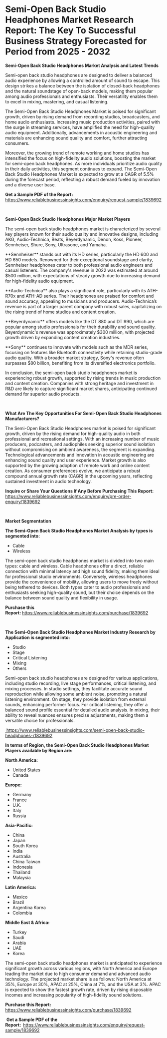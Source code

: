 <p><h1>Semi-Open Back Studio Headphones Market Research Report: The Key To Successful Business Strategy Forecasted for Period from 2025 - 2032</h1></p><p><strong>Semi-Open Back Studio Headphones Market Analysis and Latest Trends</strong></p>
<p><p>Semi-open back studio headphones are designed to deliver a balanced audio experience by allowing a controlled amount of sound to escape. This design strikes a balance between the isolation of closed-back headphones and the natural soundstage of open-back models, making them popular among audio professionals and enthusiasts. Their versatility enables them to excel in mixing, mastering, and casual listening.</p><p>The Semi-Open Back Studio Headphones Market is poised for significant growth, driven by rising demand from recording studios, broadcasters, and home audio enthusiasts. Increasing music production activities, paired with the surge in streaming services, have amplified the need for high-quality audio equipment. Additionally, advancements in acoustic engineering and materials are enhancing sound quality and comfort, further attracting consumers.</p><p>Moreover, the growing trend of remote working and home studios has intensified the focus on high-fidelity audio solutions, boosting the market for semi-open back headphones. As more individuals prioritize audio quality in their daily activities, this segment continues to expand. The Semi-Open Back Studio Headphones Market is expected to grow at a CAGR of 5.5% during the forecast period, reflecting a robust demand fueled by innovation and a diverse user base.</p></p>
<p><strong>Get a Sample PDF of the Report:&nbsp;</strong> <a href="https://www.reliablebusinessinsights.com/enquiry/request-sample/1839692?utm_campaign=2875&utm_medium=2&utm_source=Github&utm_content=ia&utm_term=15042025&utm_id=semi-open-back-studio-headphones">https://www.reliablebusinessinsights.com/enquiry/request-sample/1839692</a></p>
<p>&nbsp;</p>
<p><strong>Semi-Open Back Studio Headphones Major Market Players</strong></p>
<p><p>The semi-open back studio headphones market is characterized by several key players known for their audio quality and innovative designs, including AKG, Audio-Technica, Beats, Beyerdynamic, Denon, Koss, Pioneer, Sennheiser, Shure, Sony, Ultrasone, and Yamaha.</p><p>**Sennheiser** stands out with its HD series, particularly the HD 600 and HD 650 models. Renowned for their exceptional soundstage and clarity, Sennheiser headphones cater to both professional audio engineers and casual listeners. The company's revenue in 2022 was estimated at around $500 million, with expectations of steady growth due to increasing demand for high-fidelity audio equipment.</p><p>**Audio-Technica** also plays a significant role, particularly with its ATH-R70x and ATH-AD series. Their headphones are praised for comfort and sound accuracy, appealing to musicians and producers. Audio-Technica’s revenue is part of a larger parent company with robust sales, capitalizing on the rising trend of home studios and content creation.</p><p>**Beyerdynamic** offers models like the DT 880 and DT 990, which are popular among studio professionals for their durability and sound quality. Beyerdynamic's revenue was approximately $300 million, with projected growth driven by expanding content creation industries.</p><p>**Sony** continues to innovate with models such as the MDR series, focusing on features like Bluetooth connectivity while retaining studio-grade audio quality. With a broader market strategy, Sony's revenue often surpasses $80 billion, benefiting from its diversified electronics portfolio.</p><p>In conclusion, the semi-open back studio headphones market is experiencing robust growth, supported by rising trends in music production and content creation. Companies with strong heritage and investment in R&D are likely to capture significant market shares, anticipating continued demand for superior audio products.</p></p>
<p>&nbsp;</p>
<p><strong>What Are The Key Opportunities For Semi-Open Back Studio Headphones Manufacturers?</strong></p>
<p><p>The Semi-Open Back Studio Headphones market is poised for significant growth, driven by the rising demand for high-quality audio in both professional and recreational settings. With an increasing number of music producers, podcasters, and audiophiles seeking superior sound isolation without compromising on ambient awareness, the segment is expanding. Technological advancements and innovation in acoustic engineering are enhancing sound quality and user experience. Market growth is also supported by the growing adoption of remote work and online content creation. As consumer preferences evolve, we anticipate a robust compound annual growth rate (CAGR) in the upcoming years, reflecting sustained investment in audio technology.</p></p>
<p><strong>Inquire or Share Your Questions If Any Before Purchasing This Report:</strong> <a href="https://www.reliablebusinessinsights.com/enquiry/pre-order-enquiry/1839692?utm_campaign=2875&utm_medium=2&utm_source=Github&utm_content=ia&utm_term=15042025&utm_id=semi-open-back-studio-headphones">https://www.reliablebusinessinsights.com/enquiry/pre-order-enquiry/1839692</a></p>
<p>&nbsp;</p>
<p><strong>Market Segmentation</strong></p>
<p><strong>The Semi-Open Back Studio Headphones Market Analysis by types is segmented into:</strong></p>
<p><ul><li>Cable</li><li>Wireless</li></ul></p>
<p><p>The semi-open back studio headphones market is divided into two main types: cable and wireless. Cable headphones offer a direct, reliable connection with minimal latency and high sound fidelity, making them ideal for professional studio environments. Conversely, wireless headphones provide the convenience of mobility, allowing users to move freely without being tethered to devices. Both types cater to audio professionals and enthusiasts seeking high-quality sound, but their choice depends on the balance between sound quality and flexibility in usage.</p></p>
<p><strong>Purchase this Report:&nbsp;</strong><a href="https://www.reliablebusinessinsights.com/purchase/1839692?utm_campaign=2875&utm_medium=2&utm_source=Github&utm_content=ia&utm_term=15042025&utm_id=semi-open-back-studio-headphones">https://www.reliablebusinessinsights.com/purchase/1839692</a></p>
<p>&nbsp;</p>
<p><strong>The Semi-Open Back Studio Headphones Market Industry Research by Application is segmented into:</strong></p>
<p><ul><li>Studio</li><li>Stage</li><li>Critical Listening</li><li>Mixing</li><li>Others</li></ul></p>
<p><p>Semi-open back studio headphones are designed for various applications, including studio recording, live stage performances, critical listening, and mixing processes. In studio settings, they facilitate accurate sound reproduction while allowing some ambient noise, promoting a natural listening environment. On stage, they provide isolation from external sounds, enhancing performer focus. For critical listening, they offer a balanced sound profile essential for detailed audio analysis. In mixing, their ability to reveal nuances ensures precise adjustments, making them a versatile choice for professionals.</p></p>
<p><a href="https://www.reliablebusinessinsights.com/semi-open-back-studio-headphones-r1839692?utm_campaign=2875&utm_medium=2&utm_source=Github&utm_content=ia&utm_term=15042025&utm_id=semi-open-back-studio-headphones">&nbsp;https://www.reliablebusinessinsights.com/semi-open-back-studio-headphones-r1839692</a></p>
<p><strong>In terms of Region, the Semi-Open Back Studio Headphones Market Players available by Region are:</strong></p>
<p>
    <p> <strong> North America: </strong>
        <ul>
            <li>United States</li>
            <li>Canada</li>
        </ul>
        </p> 
    <p> <strong> Europe: </strong>
        <ul>
            <li>Germany</li>
            <li>France</li>
            <li>U.K.</li>
            <li>Italy</li>
            <li>Russia</li>
        </ul>
        </p> 
    <p> <strong> Asia-Pacific: </strong>
        <ul>
            <li>China</li>
            <li>Japan</li>
            <li>South Korea</li>
            <li>India</li>
            <li>Australia</li>
            <li>China Taiwan</li>
            <li>Indonesia</li>
            <li>Thailand</li>
            <li>Malaysia</li>
        </ul>
        </p> 
    <p> <strong> Latin America: </strong>
        <ul>
            <li>Mexico</li>
            <li>Brazil</li>
            <li>Argentina Korea</li>
            <li>Colombia</li>
        </ul>
        </p> 
    <p> <strong> Middle East & Africa: </strong>
        <ul>
            <li>Turkey</li>
            <li>Saudi</li>
            <li>Arabia</li>
            <li>UAE</li>
            <li>Korea</li>
        </ul>
    </p>
    </p>
<p><p>The semi-open back studio headphones market is anticipated to experience significant growth across various regions, with North America and Europe leading the market due to high consumer demand and advanced audio technology. The projected market share is as follows: North America at 35%, Europe at 30%, APAC at 25%, China at 7%, and the USA at 3%. APAC is expected to show the fastest growth rate, driven by rising disposable incomes and increasing popularity of high-fidelity sound solutions.</p></p>
<p><strong>Purchase this Report: </strong><a href="https://www.reliablebusinessinsights.com/purchase/1839692?utm_campaign=2875&utm_medium=2&utm_source=Github&utm_content=ia&utm_term=15042025&utm_id=semi-open-back-studio-headphones">https://www.reliablebusinessinsights.com/purchase/1839692</a></p>
<p>&nbsp;<strong>Get a Sample PDF of the Report:&nbsp;&nbsp;</strong><a href="https://www.reliablebusinessinsights.com/enquiry/request-sample/1839692?utm_campaign=2875&utm_medium=2&utm_source=Github&utm_content=ia&utm_term=15042025&utm_id=semi-open-back-studio-headphones">https://www.reliablebusinessinsights.com/enquiry/request-sample/1839692</a></p>
<p><strong></strong></p>
<p><p></p><p></p><p></p></p>